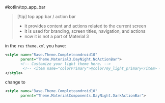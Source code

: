 #kotlin/top_app_bar

>[!tip] top app bar / action bar
>- it provides content and actions related to the current screen
>- it is used for branding, screen titles, navigation, and actions
>- now it is not a part of Material 3

in the `res` `theme.xml` you have:
```xml
<style name="Base.Theme.Completeandroid10"
	   parent="Theme.Material3.DayNight.NoActionBar">
	   <!-- Customize your light theme here. -->  
		<!-- <item name="colorPrimary">@color/my_light_primary</item> -->  
</style>
```
change to 
```xml
<style name="Base.Theme.Completeandroid10" 
	   parent="Theme.MaterialComponents.DayNight.DarkActionBar">



```












